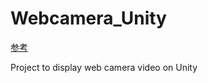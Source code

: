 # Webcamera_Unity
<a href="https://note.com/npaka/n/nbaa0e466b0de">参考</a>
<p></p>
Project to display web camera video on Unity
